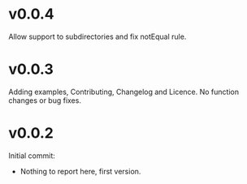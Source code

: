 # v0.0.4

Allow support to subdirectories and fix notEqual rule.

# v0.0.3

Adding examples, Contributing, Changelog and Licence. No function changes or bug fixes.

# v0.0.2

Initial commit:

- Nothing to report here, first version.
